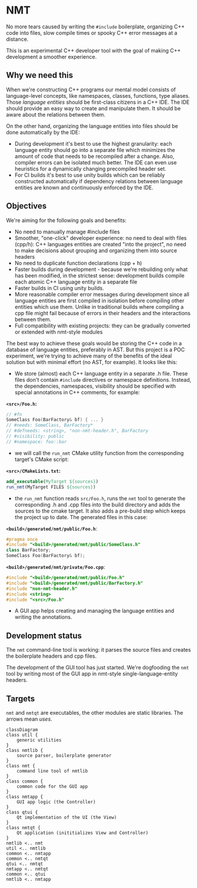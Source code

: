 # NMT

No more tears caused by writing the `#include` boilerplate, organizing C++ code into files, slow compile times or spooky C++ error messages at a distance.

This is an experimental C++ developer tool with the goal of making C++ development a smoother experience.

## Why we need this

When we're constructing C++ programs our mental model consists of language-level concepts, like namespaces, classes, functions, type aliases. Those *language entities* should be first-class citizens in a C++ IDE. The IDE should provide an easy way to create and manipulate them. It should be aware about the relations between them.

On the other hand, organizing the language entities into files should be done automatically by the IDE:

- During development it's best to use the highest granularity: each language entity should go into a separate file which minimizes the amount of code that needs to be recompiled after a change. Also, compiler errors can be isolated much better. The IDE can even use heuristics for a dynamically changing precompiled header set.
- For CI builds it's best to use unity builds which can be reliably constructed automatically if dependency relations between language entities are known and continuously enforced by the IDE.

## Objectives

We're aiming for the following goals and benefits:

- No need to manually manage #include files
- Smoother, "one-click" developer experience: no need to deal with files (cpp/h): C++ languages entities are created "into the project", no need to make decisions about grouping and organizing them into source headers
- No need to duplicate function declarations (cpp + h)
- Faster builds during development - because we're rebuilding only what has been modified, in the strictest sense: development builds compile each atomic C++ language entity in a separate file
- Faster builds in CI using unity builds.
- More reasonable compiler error messages during development since all language entities are first compiled in isolation before compiling other entities which use them. Unlike in traditional builds where compiling a cpp file might fail because of errors in their headers and the interactions between them.
- Full compatibility with existing projects: they can be gradually converted or extended with nmt-style modules

The best way to achieve these goals would be storing the C++ code in a database of language entities, preferably in AST. But this project is a POC experiment, we're trying to achieve many of the benefits of the ideal solution but with minimal effort (no AST, for example). It looks like this:

- We store (almost) each C++ language entity in a separate .h file. These files don't contain `#include` directives or namespace definitions. Instead, the dependencies, namespaces, visibility should be specified with special annotations in C++ comments, for example:

**`<src>/Foo.h`:**
```c++
// #fn
SomeClass Foo(BarFactory& bf) { ... }
// #needs: SomeClass, BarFactory*
// #defneeds: <string>, "non-nmt-header.h", BarFactory
// #visibility: public
// #namespace: foo::bar
```

- we will call the `run_nmt` CMake utility function from the corresponding target's CMake script:

**`<src>/CMakeLists.txt`:**
```cmake
add_executable(MyTarget ${sources})
run_nmt(MyTarget FILES ${sources})
```

- the `run_nmt` function reads `src/Foo.h`, runs the `nmt` tool to generate the corresponding .h and .cpp files into the build directory and adds the sources to the cmake target. It also adds a pre-build step which keeps the project up to date. The generated files in this case:

**`<build>/generated/nmt/public/Foo.h`**:

```c++
#pragma once
#include "<build>/generated/nmt/public/SomeClass.h"
class BarFactory;
SomeClass Foo(BarFactory& bf);
```

**`<build>/generated/nmt/private/Foo.cpp`**:

```c++
#include "<build>/generated/nmt/public/Foo.h"
#include "<build>/generated/nmt/public/BarFactory.h"
#include "non-nmt-header.h"
#include <string>
#include "<src>/Foo.h"
```

- A GUI app helps creating and managing the language entities and writing the annotations.

## Development status

The `nmt` command-line tool is working: it parses the source files and creates the boilerplate headers and cpp files.

The development of the GUI tool has just started. We're dogfooding the `nmt` tool by writing most of the GUI app in nmt-style single-language-entity headers.

## Targets

`nmt` and `nmtqt` are executables, the other modules are static libraries. The arrows mean *uses*.

```mermaid
classDiagram
class util {
    generic utilities
}
class nmtlib {
    source parser, boilerplate generator
}
class nmt {
    command line tool of nmtlib
}
class common {
    common code for the GUI app
}
class nmtapp {
    GUI app logic (the Controller)
}
class qtui {
    Qt implementation of the UI (the View)
}
class nmtqt {
    Qt application (inititializes View and Controller)
}
nmtlib <.. nmt
util <.. nmtlib
common <.. nmtapp
common <.. nmtqt
qtui <.. nmtqt
nmtapp <.. nmtqt
common <.. qtui
nmtlib <.. nmtapp
```
